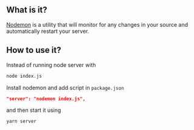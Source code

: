 ## What is it?
[Nodemon](https://nodemon.io/) is a utility that will monitor for any changes in your source and automatically restart your server.

## How to use it?
Instead of running node server with

```sh
node index.js
```
Install nodemon and add script in `package.json`
```json
"server": "nodemon index.js",
```
and then start it using
```sh
yarn server
```
